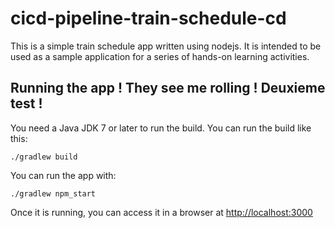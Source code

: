 # cicd-pipeline-train-schedule-cd

This is a simple train schedule app written using nodejs. It is intended to be used as a sample application for a series of hands-on learning activities.

## Running the app ! They see me rolling ! Deuxieme test !

You need a Java JDK 7 or later to run the build. You can run the build like this:

    ./gradlew build

You can run the app with:

    ./gradlew npm_start

Once it is running, you can access it in a browser at [http://localhost:3000](http://localhost:3000)
